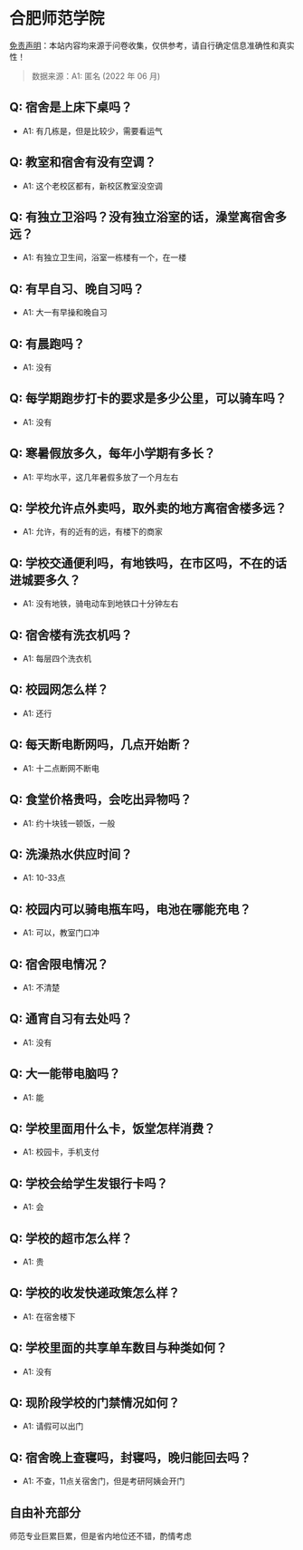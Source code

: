 # 合肥师范学院

[免责声明](https://colleges.chat/#_3)：本站内容均来源于问卷收集，仅供参考，请自行确定信息准确性和真实性！

> 数据来源：A1: 匿名 (2022 年 06 月)

## Q: 宿舍是上床下桌吗？

- A1: 有几栋是，但是比较少，需要看运气

## Q: 教室和宿舍有没有空调？

- A1: 这个老校区都有，新校区教室没空调

## Q: 有独立卫浴吗？没有独立浴室的话，澡堂离宿舍多远？

- A1: 有独立卫生间，浴室一栋楼有一个，在一楼

## Q: 有早自习、晚自习吗？

- A1: 大一有早操和晚自习

## Q: 有晨跑吗？

- A1: 没有

## Q: 每学期跑步打卡的要求是多少公里，可以骑车吗？

- A1: 没有

## Q: 寒暑假放多久，每年小学期有多长？

- A1: 平均水平，这几年暑假多放了一个月左右

## Q: 学校允许点外卖吗，取外卖的地方离宿舍楼多远？

- A1: 允许，有的近有的远，有楼下的商家

## Q: 学校交通便利吗，有地铁吗，在市区吗，不在的话进城要多久？

- A1: 没有地铁，骑电动车到地铁口十分钟左右

## Q: 宿舍楼有洗衣机吗？

- A1: 每层四个洗衣机

## Q: 校园网怎么样？

- A1: 还行

## Q: 每天断电断网吗，几点开始断？

- A1: 十二点断网不断电

## Q: 食堂价格贵吗，会吃出异物吗？

- A1: 约十块钱一顿饭，一般

## Q: 洗澡热水供应时间？

- A1: 10-33点

## Q: 校园内可以骑电瓶车吗，电池在哪能充电？

- A1: 可以，教室门口冲

## Q: 宿舍限电情况？

- A1: 不清楚

## Q: 通宵自习有去处吗？

- A1: 没有

## Q: 大一能带电脑吗？

- A1: 能

## Q: 学校里面用什么卡，饭堂怎样消费？

- A1: 校园卡，手机支付

## Q: 学校会给学生发银行卡吗？

- A1: 会

## Q: 学校的超市怎么样？

- A1: 贵

## Q: 学校的收发快递政策怎么样？

- A1: 在宿舍楼下

## Q: 学校里面的共享单车数目与种类如何？

- A1: 没有

## Q: 现阶段学校的门禁情况如何？

- A1: 请假可以出门

## Q: 宿舍晚上查寝吗，封寝吗，晚归能回去吗？

- A1: 不查，11点关宿舍门，但是考研阿姨会开门

## 自由补充部分

师范专业巨累巨累，但是省内地位还不错，酌情考虑
